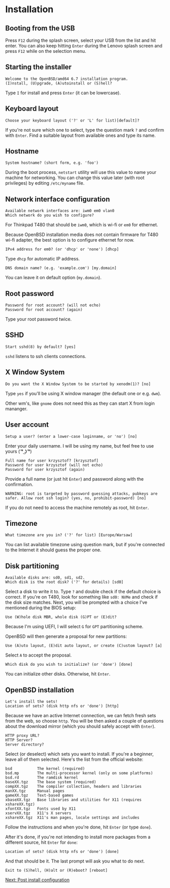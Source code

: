 # Installation

## Booting from the USB

Press `F12` during the splash screen, select your USB from the list and hit enter. 
You can also keep hitting `Enter` during the Lenovo splash screen and press `F12` while on the selection menu.

## Starting the installer
```
Welcome to the OpenBSD/amd64 6.7 installation program.
(I)nstall, (U)pgrade, (A)utoinstall or (S)hell?
```
Type `I` for install and press `Enter` (it can be lowercase).

## Keyboard layout

```
Choose your keyboard layout ('?' or 'L' for list)[default]?
```

If you're not sure which one to select, type the question mark `?` and confirm with `Enter`.
Find a suitable layout from available ones and type its name. 

## Hostname

```
System hostname? (short form, e.g. 'foo')
```

During the boot process, `netstart` utility will use this value to name your machine for networking. 
You can change this value later (with root privileges) by editing `/etc/myname` file. 

## Network interface configuration

```
Available network interfaces are: iwm0 em0 vlan0
Which network do you wish to configure?
```

For Thinkpad T480 that should be `iwm0`, which is wi-fi or `em0` for ethernet.

Because OpenBSD installation media does not contain firmware for T480 wi-fi adapter, the best option is to configure ethernet for now.

```
IPv4 address for em0? (or 'dhcp' or 'none') [dhcp]
```

Type `dhcp` for automatic IP address.

```
DNS domain name? (e.g. 'example.com') [my.domain]
```

You can leave it on default option (`my.domain`).

## Root password

```
Password for root account? (will not echo)
Password for root account? (again)
```

Type your root password twice.

## SSHD

```
Start sshd(8) by default? [yes]
```

`sshd` listens to ssh clients connections. 

## X Window System

```
Do you want the X Window System to be started by xenodm(1)? [no]
```

Type `yes` if you'll be using X window manager (the default one or e.g. `dwm`).

Other wm's, like `gnome` does not need this as they can start X from login mananger.

## User account

```
Setup a user? (enter a lower-case loginname, or 'no') [no]
```

Enter your daily username.
I will be using my name, but feel free to use yours ( ͡° ͜ʖ ͡°)

```
Full name for user krzysztof? [krzysztof]
Password for user krzysztof (will not echo)
Password for user krzysztof (again)
```

Provide a full name (or just hit `Enter`) and password along with the confirmation.

```
WARNING: root is targeted by password guessing attacks, pubkeys are safer. Allow root ssh login? (yes, no, prohibit-password) [no]
```

If you do not need to access the machine remotely as root, hit `Enter`. 

## Timezone

```
What timezone are you in? ('?' for list) [Europe/Warsaw]
```

You can list available timezone using question mark, but if you're connected to the Internet it should guess the proper one. 


## Disk partitioning

```
Available disks are: sd0, sd1, sd2.
Which disk is the root disk? ('?' for details) [sd0]
```

Select a disk to write it to. 
Type `?` and double check if the default choice is correct. 
If you're on T480, look for something like `sd0: NVMe` and check if the disk size matches. 
Next, you will be prompted with a choice I've mentioned during the BIOS setup:

```
Use (W)hole disk MBR, whole disk (G)PT or (E)dit?
```

Because I'm using UEFI, I will select `G` for `GPT` partitioning scheme.

OpenBSD will then generate a proposal for new partitions:

```
Use (A)uto layout, (E)dit auto layout, or create (C)ustom layout? [a]
```

Select `A` to accept the proposal.

```
Which disk do you wish to initialize? (or 'done') [done]
```

You can initialize other disks. Otherwise, hit `Enter`.

## OpenBSD installation

```
Let's install the sets!
Location of sets? (disk http nfs or 'done') [http]
```

Because we have an active Internet connection, we can fetch fresh sets from the web, so choose `http`.
You will be then asked a couple of questions about the download mirror (which you should safely accept with `Enter`).

```
HTTP proxy URL?
HTTP Server?
Server directory?
```

Select (or deselect) which sets you want to install. 
If you're a beginner, leave all of them selected.
Here's the list from the official website:

```
bsd           The kernel (required)
bsd.mp        The multi-processor kernel (only on some platforms)
bsd.rd        The ramdisk kernel
baseXX.tgz    The base system (required)
compXX.tgz    The compiler collection, headers and libraries
manXX.tgz     Manual pages
gameXX.tgz    Text-based games
xbaseXX.tgz   Base libraries and utilities for X11 (requires xshareXX.tgz)
xfontXX.tgz   Fonts used by X11
xservXX.tgz   X11's X servers
xshareXX.tgz  X11's man pages, locale settings and includes
```

Follow the instructions and when you're done, hit `Enter` (or type `done`). 

After it's done, if you're not intending to install more packages from a different source, hit `Enter` for `done`:

```
Location of sets? (disk http nfs or 'done') [done]
```

And that should be it. The last prompt will ask you what to do next.

```
Exit to (S)hell, (H)alt or (R)eboot? [reboot]
```

[Next: Post install configuration](/configuration/01-post-install.md)

